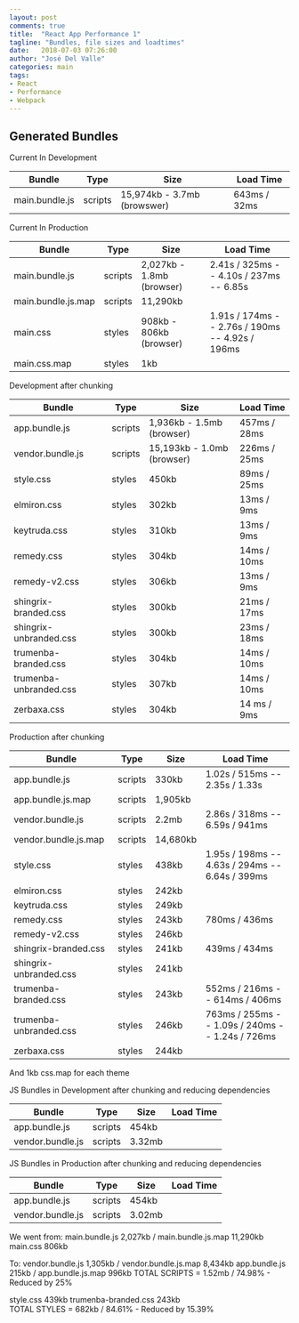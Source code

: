 ```yaml
---
layout: post
comments: true
title:  "React App Performance 1"
tagline: "Bundles, file sizes and loadtimes"
date:   2018-07-03 07:26:00
author: "José Del Valle"
categories: main
tags:
- React
- Performance
- Webpack
---
```


## Generated Bundles

Current In Development

| Bundle | Type | Size | Load Time |
|-------|--------|---------|---------|
| main.bundle.js | scripts | 15,974kb - 3.7mb (browswer) | 643ms / 32ms |

Current In Production

| Bundle | Type | Size | Load Time |
|-------|--------|---------|---------|
| main.bundle.js | scripts | 2,027kb - 1.8mb (browser) | 2.41s / 325ms -- 4.10s / 237ms -- 6.85s  |
| main.bundle.js.map | scripts | 11,290kb | |
| main.css | styles | 908kb - 806kb (browser) | 1.91s / 174ms -- 2.76s / 190ms -- 4.92s / 196ms |
| main.css.map | styles | 1kb | |

Development after chunking

| Bundle | Type | Size | Load Time |
|-------|--------|---------|---------|
| app.bundle.js | scripts | 1,936kb - 1.5mb (browser) | 457ms / 28ms |
| vendor.bundle.js | scripts | 15,193kb - 1.0mb (browser) | 226ms / 25ms |
| style.css | styles | 450kb | 89ms / 25ms |
| elmiron.css | styles | 302kb | 13ms / 9ms |
| keytruda.css | styles | 310kb | 13ms / 9ms |
| remedy.css | styles | 304kb | 14ms / 10ms |
| remedy-v2.css | styles | 306kb | 13ms / 9ms |
| shingrix-branded.css | styles | 300kb | 21ms / 17ms |
| shingrix-unbranded.css | styles | 300kb | 23ms / 18ms |
| trumenba-branded.css | styles | 304kb | 14ms / 10ms |
| trumenba-unbranded.css | styles | 307kb | 14ms / 10ms |
| zerbaxa.css | styles | 304kb | 14 ms / 9ms |

Production after chunking

| Bundle | Type | Size | Load Time |
|-------|--------|---------|---------|
| app.bundle.js | scripts | 330kb | 1.02s / 515ms -- 2.35s / 1.33s |
| app.bundle.js.map | scripts | 1,905kb | |
| vendor.bundle.js | scripts | 2.2mb | 2.86s / 318ms -- 6.59s / 941ms |
| vendor.bundle.js.map | scripts | 14,680kb | |
| style.css | styles | 438kb | 1.95s / 198ms -- 4.63s / 294ms -- 6.64s / 399ms |
| elmiron.css | styles | 242kb | |
| keytruda.css | styles | 249kb | |
| remedy.css | styles | 243kb | 780ms / 436ms |
| remedy-v2.css | styles | 246kb | |
| shingrix-branded.css | styles | 241kb | 439ms / 434ms |
| shingrix-unbranded.css | styles | 241kb | |
| trumenba-branded.css | styles | 243kb | 552ms / 216ms -- 614ms / 406ms |
| trumenba-unbranded.css | styles | 246kb | 763ms / 255ms -- 1.09s / 240ms -- 1.24s / 726ms |
| zerbaxa.css | styles | 244kb | |

And 1kb css.map for each theme


JS Bundles in Development after chunking and reducing dependencies

| Bundle | Type | Size | Load Time |
|-------|--------|---------|---------|
| app.bundle.js | scripts | 454kb |  |
| vendor.bundle.js | scripts | 3.32mb |  |

JS Bundles in Production after chunking and reducing dependencies

| Bundle | Type | Size | Load Time |
|-------|--------|---------|---------|
| app.bundle.js | scripts | 454kb |  |
| vendor.bundle.js | scripts | 3.02mb |  |



We went from:
main.bundle.js 2,027kb / main.bundle.js.map 11,290kb
main.css 806kb

To: 
vendor.bundle.js 1,305kb / vendor.bundle.js.map 8,434kb
app.bundle.js 215kb / app.bundle.js.map 996kb
TOTAL SCRIPTS = 1.52mb / 74.98% - Reduced by 25%

style.css 439kb
trumenba-branded.css 243kb   
TOTAL STYLES = 682kb / 84.61% - Reduced by 15.39%